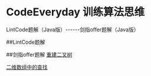 # CodeEveryday 训练算法思维

LintCode题解（Java版）------剑指offer题解（Java版）

##LintCode题解


##剑指offer题解
[重建二叉树][1]

[二维数组中的查找][2]


  [1]: https://github.com/BaymaxTong/LintCode-Java/blob/master/JSoffer/%E9%87%8D%E5%BB%BA%E4%BA%8C%E5%8F%89%E6%A0%91.md
  [2]:https://github.com/BaymaxTong/LintCode-Java/blob/master/JSoffer/%E4%BA%8C%E7%BB%B4%E6%95%B0%E7%BB%84%E4%B8%AD%E7%9A%84%E6%9F%A5%E6%89%BE.md
